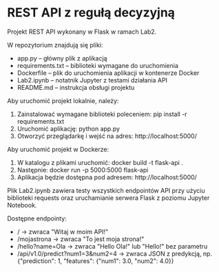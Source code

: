 # REST API z regułą decyzyjną
Projekt REST API wykonany w Flask w ramach Lab2.

W repozytorium znajdują się pliki:
- app.py – główny plik z aplikacją
- requirements.txt – biblioteki wymagane do uruchomienia
- Dockerfile – plik do uruchomienia aplikacji w kontenerze Docker
- Lab2.ipynb – notatnik Jupyter z testami działania API
- README.md – instrukcja obsługi projektu

Aby uruchomić projekt lokalnie, należy:
1. Zainstalować wymagane biblioteki poleceniem: pip install -r requirements.txt
2. Uruchomić aplikację: python app.py
3. Otworzyć przeglądarkę i wejść na adres: http://localhost:5000/

Aby uruchomić projekt w Dockerze:
1. W katalogu z plikami uruchomić: docker build -t flask-api .
2. Następnie: docker run -p 5000:5000 flask-api
3. Aplikacja będzie dostępna pod adresem: http://localhost:5000/

Plik Lab2.ipynb zawiera testy wszystkich endpointów API przy użyciu biblioteki requests oraz uruchamianie serwera Flask z poziomu Jupyter Notebook.

Dostępne endpointy:
- / → zwraca "Witaj w moim API!"
- /mojastrona → zwraca "To jest moja strona!"
- /hello?name=Ola → zwraca "Hello Ola!" lub "Hello!" bez parametru
- /api/v1.0/predict?num1=3&num2=4 → zwraca JSON z predykcją, np. {"prediction": 1, "features": {"num1": 3.0, "num2": 4.0}}
